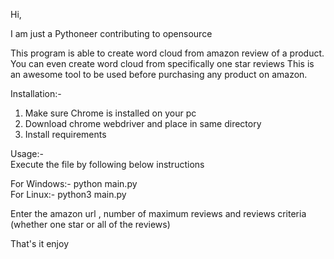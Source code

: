 Hi,

I am just a  Pythoneer contributing to opensource

This program is able to create word cloud from amazon review of a product. You can even create word cloud from specifically one star reviews
This is an awesome tool to be used before purchasing any product on amazon.

Installation:-


1. Make sure Chrome is installed on your pc
2. Download chrome webdriver and place in same directory
3. Install requirements


Usage:-\
Execute the file by following below instructions

For Windows:-  python main.py\
For Linux:- python3 main.py

Enter the amazon url , number of maximum reviews and reviews criteria (whether one star or all of the reviews)

That's it enjoy
